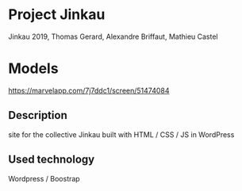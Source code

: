 # Project Jinkau

Jinkau 2019, Thomas Gerard, Alexandre Briffaut, Mathieu Castel

# Models

https://marvelapp.com/7j7ddc1/screen/51474084


## Description

site for the collective Jinkau built with HTML / CSS / JS in WordPress

## Used technology

Wordpress / Boostrap

